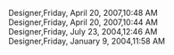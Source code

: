 ﻿Designer,Friday, April 20, 2007,10:48 AM  Designer,Friday, April 20, 2007,10:44 AM  Designer,Friday, July 23, 2004,12:46 AM  Designer,Friday, January 9, 2004,11:58 AM